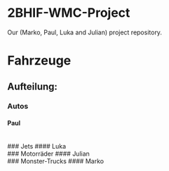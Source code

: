# 2BHIF-WMC-Project
Our (Marko, Paul, Luka and Julian) project repository.
# Fahrzeuge
## Aufteilung:
### Autos
#### Paul
<br/>
### Jets
#### Luka
<br/>
### Motorräder
#### Julian
<br/>
### Monster-Trucks
#### Marko
